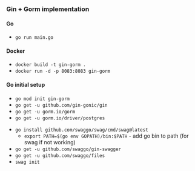 ### Gin + Gorm implementation
#### Go
- `go run main.go`

#### Docker
- `docker build -t gin-gorm .`
- `docker run -d -p 8083:8083 gin-gorm`

#### Go initial setup
- `go mod init gin-gorm`
- `go get -u github.com/gin-gonic/gin`
- `go get -u gorm.io/gorm`
- `go get -u gorm.io/driver/postgres`
<!-- swag -->
- `go install github.com/swaggo/swag/cmd/swag@latest`
    - `export PATH=$(go env GOPATH)/bin:$PATH` - add go bin to path (for swag if not working)
- `go get -u github.com/swaggo/gin-swagger`
- `go get -u github.com/swaggo/files`
- `swag init`